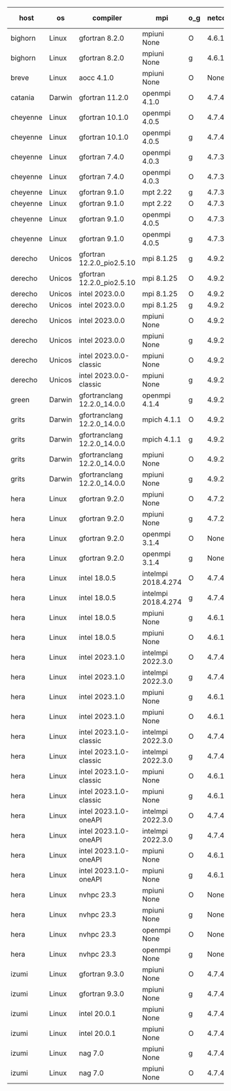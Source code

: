 

| host     | os       | compiler                              | mpi                      | o_g        | netcdf        | build       | u_pass          | u_fail          | s_pass            | s_fail            | e_pass             | e_fail             | nuopc_pass       | nuopc_fail       | artifacts link          |
|----------|----------|---------------------------------------|--------------------------|------------|---------------|-------------|-----------------|-----------------|-------------------|-------------------|--------------------|--------------------|------------------|------------------|-------------------------|
| bighorn | Linux | gfortran 8.2.0 | mpiuni None  | O | 4.6.1  | PASS | 12423 | 0 | 8 | 0 | 44 | 0 | None | None | <a href="https://github.com/esmf-org/esmf-test-artifacts/tree/cfb465a4acd254e0086fd4be60a7ca99345238df/develop/gfortran/8.2.0/O/mpiuni/None" target="_blank">cfb465a</a> | 
| bighorn | Linux | gfortran 8.2.0 | mpiuni None  | g | 4.6.1  | PASS | None | None | None | None | None | None | None | None | <a href="https://github.com/esmf-org/esmf-test-artifacts/tree/e148bca6f06594311dcb390db9dab27f1629867d/develop/gfortran/8.2.0/g/mpiuni/None" target="_blank">e148bca</a> | 
| breve | Linux | aocc 4.1.0 | mpiuni None  | O | None  | PASS | None | None | None | None | None | None | None | None | <a href="https://github.com/esmf-org/esmf-test-artifacts/tree/a5d4e394189136b187d634a0dea9ba91e0407513/develop/aocc/4.1.0/O/mpiuni/None" target="_blank">a5d4e39</a> | 
| catania | Darwin | gfortran 11.2.0 | openmpi 4.1.0  | O | 4.7.4  | PASS | 14065 | 9 | 49 | 0 | 81 | 0 | 47 | 0 | <a href="https://github.com/esmf-org/esmf-test-artifacts/tree/4675d6707ff039b052790fc30bbef1dfac21fc05/develop/gfortran/11.2.0/O/openmpi/4.1.0" target="_blank">4675d67</a> | 
| cheyenne | Linux | gfortran 10.1.0 | openmpi 4.0.5  | O | 4.7.4  | PASS | None | None | None | None | None | None | None | None | <a href="https://github.com/esmf-org/esmf-test-artifacts/tree/53f0a5f2619e20924e5c4e09e2e78962cdbe9111/develop/gfortran/10.1.0/O/openmpi/4.0.5" target="_blank">53f0a5f</a> | 
| cheyenne | Linux | gfortran 10.1.0 | openmpi 4.0.5  | g | 4.7.4  | PASS | None | None | None | None | None | None | None | None | <a href="https://github.com/esmf-org/esmf-test-artifacts/tree/9f485ffe6376a9c44f2486f3fef8a6b3f363bf33/develop/gfortran/10.1.0/g/openmpi/4.0.5" target="_blank">9f485ff</a> | 
| cheyenne | Linux | gfortran 7.4.0 | openmpi 4.0.3  | g | 4.7.3  | PASS | None | None | None | None | None | None | None | None | <a href="https://github.com/esmf-org/esmf-test-artifacts/tree/a088590c0bf089e3e1c2cece82a7b27e9eea5024/develop/gfortran/7.4.0/g/openmpi/4.0.3" target="_blank">a088590</a> | 
| cheyenne | Linux | gfortran 7.4.0 | openmpi 4.0.3  | O | 4.7.3  | PASS | None | None | None | None | None | None | None | None | <a href="https://github.com/esmf-org/esmf-test-artifacts/tree/e93b8f9fbcd982beeec7ca550d064fea6398480a/develop/gfortran/7.4.0/O/openmpi/4.0.3" target="_blank">e93b8f9</a> | 
| cheyenne | Linux | gfortran 9.1.0 | mpt 2.22  | g | 4.7.3  | PASS | None | None | None | None | None | None | None | None | <a href="https://github.com/esmf-org/esmf-test-artifacts/tree/1bace51efa71648bcae6c8311f99391defa30a9d/develop/gfortran/9.1.0/g/mpt/2.22" target="_blank">1bace51</a> | 
| cheyenne | Linux | gfortran 9.1.0 | mpt 2.22  | O | 4.7.3  | PASS | None | None | None | None | None | None | None | None | <a href="https://github.com/esmf-org/esmf-test-artifacts/tree/47c577a543eda14585d9a4ce5c350039107c1cb0/develop/gfortran/9.1.0/O/mpt/2.22" target="_blank">47c577a</a> | 
| cheyenne | Linux | gfortran 9.1.0 | openmpi 4.0.5  | O | 4.7.3  | PASS | None | None | None | None | None | None | None | None | <a href="https://github.com/esmf-org/esmf-test-artifacts/tree/62a5aaf2715094ef560291f9f745d87799be9130/develop/gfortran/9.1.0/O/openmpi/4.0.5" target="_blank">62a5aaf</a> | 
| cheyenne | Linux | gfortran 9.1.0 | openmpi 4.0.5  | g | 4.7.3  | PASS | None | None | None | None | None | None | None | None | <a href="https://github.com/esmf-org/esmf-test-artifacts/tree/ec8ad9c823e31f48a9114bd9af4bb32719b1727a/develop/gfortran/9.1.0/g/openmpi/4.0.5" target="_blank">ec8ad9c</a> | 
| derecho | Unicos | gfortran 12.2.0_pio2.5.10 | mpi 8.1.25  | g | 4.9.2  | PASS | None | None | None | None | None | None | None | None | <a href="https://github.com/esmf-org/esmf-test-artifacts/tree/4cbe8204caf84e1ab0389f056006845e1febb871/develop/gfortran/12.2.0_pio2.5.10/g/mpi/8.1.25" target="_blank">4cbe820</a> | 
| derecho | Unicos | gfortran 12.2.0_pio2.5.10 | mpi 8.1.25  | O | 4.9.2  | PASS | None | None | None | None | None | None | None | None | <a href="https://github.com/esmf-org/esmf-test-artifacts/tree/b6e5b3834ab1e11bed20c5524811655b7e7921a7/develop/gfortran/12.2.0_pio2.5.10/O/mpi/8.1.25" target="_blank">b6e5b38</a> | 
| derecho | Unicos | intel 2023.0.0 | mpi 8.1.25  | O | 4.9.2  | PASS | None | None | None | None | None | None | None | None | <a href="https://github.com/esmf-org/esmf-test-artifacts/tree/0909e71258c874b1f1a27050b91321830ffc9159/develop/intel/2023.0.0/O/mpi/8.1.25" target="_blank">0909e71</a> | 
| derecho | Unicos | intel 2023.0.0 | mpi 8.1.25  | g | 4.9.2  | PASS | None | None | None | None | None | None | None | None | <a href="https://github.com/esmf-org/esmf-test-artifacts/tree/953f8407438fecb639e22406843ee787a4fe596c/develop/intel/2023.0.0/g/mpi/8.1.25" target="_blank">953f840</a> | 
| derecho | Unicos | intel 2023.0.0 | mpiuni None  | O | 4.9.2  | PASS | None | None | None | None | None | None | None | None | <a href="https://github.com/esmf-org/esmf-test-artifacts/tree/c01749a98b3d18845982983caa9abd0377dc8693/develop/intel/2023.0.0/O/mpiuni/None" target="_blank">c01749a</a> | 
| derecho | Unicos | intel 2023.0.0 | mpiuni None  | g | 4.9.2  | PASS | None | None | None | None | None | None | None | None | <a href="https://github.com/esmf-org/esmf-test-artifacts/tree/affd0697f460e3aceaf0c72942c61b062b865f2d/develop/intel/2023.0.0/g/mpiuni/None" target="_blank">affd069</a> | 
| derecho | Unicos | intel 2023.0.0-classic | mpiuni None  | O | 4.9.2  | PASS | None | None | None | None | None | None | None | None | <a href="https://github.com/esmf-org/esmf-test-artifacts/tree/177892357690194de0ba89a9d33bdfd7c5412b06/develop/intel/2023.0.0-classic/O/mpiuni/None" target="_blank">1778923</a> | 
| derecho | Unicos | intel 2023.0.0-classic | mpiuni None  | g | 4.9.2  | PASS | None | None | None | None | None | None | None | None | <a href="https://github.com/esmf-org/esmf-test-artifacts/tree/ed8c5b68e7cac51d5b6e22271cb7cc01d6b6fe33/develop/intel/2023.0.0-classic/g/mpiuni/None" target="_blank">ed8c5b6</a> | 
| green | Darwin | gfortranclang 12.2.0_14.0.0 | openmpi 4.1.4  | g | 4.9.2  | PASS | None | None | None | None | None | None | None | None | <a href="https://github.com/esmf-org/esmf-test-artifacts/tree/9aa0ef529e696ef23e8cf49a7c2070b18c21e4ba/develop/gfortranclang/12.2.0_14.0.0/g/openmpi/4.1.4" target="_blank">9aa0ef5</a> | 
| grits | Darwin | gfortranclang 12.2.0_14.0.0 | mpich 4.1.1  | O | 4.9.2  | PASS | 14073 | 1 | 48 | 1 | 81 | 0 | 43 | 4 | <a href="https://github.com/esmf-org/esmf-test-artifacts/tree/fd0b7d5c90587aeb120c9eec865b013d457fa0fd/develop/gfortranclang/12.2.0_14.0.0/O/mpich/4.1.1" target="_blank">fd0b7d5</a> | 
| grits | Darwin | gfortranclang 12.2.0_14.0.0 | mpich 4.1.1  | g | 4.9.2  | PASS | 14073 | 1 | 48 | 1 | 81 | 0 | 43 | 4 | <a href="https://github.com/esmf-org/esmf-test-artifacts/tree/12ab285a7bd30752256c557f7483f6e2dc9d23e4/develop/gfortranclang/12.2.0_14.0.0/g/mpich/4.1.1" target="_blank">12ab285</a> | 
| grits | Darwin | gfortranclang 12.2.0_14.0.0 | mpiuni None  | O | 4.9.2  | PASS | 12423 | 0 | 8 | 0 | 44 | 0 | None | None | <a href="https://github.com/esmf-org/esmf-test-artifacts/tree/71970ba107751912da301ded9bbe74f9072041df/develop/gfortranclang/12.2.0_14.0.0/O/mpiuni/None" target="_blank">71970ba</a> | 
| grits | Darwin | gfortranclang 12.2.0_14.0.0 | mpiuni None  | g | 4.9.2  | PASS | None | None | None | None | None | None | None | None | <a href="https://github.com/esmf-org/esmf-test-artifacts/tree/97da90e1ffcd0ae46bdcdf5d605d0d88b19cff5c/develop/gfortranclang/12.2.0_14.0.0/g/mpiuni/None" target="_blank">97da90e</a> | 
| hera | Linux | gfortran 9.2.0 | mpiuni None  | O | 4.7.2  | PASS | None | None | None | None | None | None | None | None | <a href="https://github.com/esmf-org/esmf-test-artifacts/tree/1c7013e5131de9e896a8bb72e616643707b22938/develop/gfortran/9.2.0/O/mpiuni/None" target="_blank">1c7013e</a> | 
| hera | Linux | gfortran 9.2.0 | mpiuni None  | g | 4.7.2  | PASS | None | None | None | None | None | None | None | None | <a href="https://github.com/esmf-org/esmf-test-artifacts/tree/f4d1be829a7a990756883b6721b1cd9eafcc8caf/develop/gfortran/9.2.0/g/mpiuni/None" target="_blank">f4d1be8</a> | 
| hera | Linux | gfortran 9.2.0 | openmpi 3.1.4  | O | None  | PASS | None | None | None | None | None | None | None | None | <a href="https://github.com/esmf-org/esmf-test-artifacts/tree/65fcd94d485a53354cfa5c172a42cb3115256ce7/develop/gfortran/9.2.0/O/openmpi/3.1.4" target="_blank">65fcd94</a> | 
| hera | Linux | gfortran 9.2.0 | openmpi 3.1.4  | g | None  | PASS | None | None | None | None | None | None | None | None | <a href="https://github.com/esmf-org/esmf-test-artifacts/tree/774ced7bbe0b2b7aacaada7cec666cbd778ca7ce/develop/gfortran/9.2.0/g/openmpi/3.1.4" target="_blank">774ced7</a> | 
| hera | Linux | intel 18.0.5 | intelmpi 2018.4.274  | O | 4.7.4  | PASS | None | None | None | None | None | None | None | None | <a href="https://github.com/esmf-org/esmf-test-artifacts/tree/9a030842433bea3052f0c8bce1bee862c540524e/develop/intel/18.0.5/O/intelmpi/2018.4.274" target="_blank">9a03084</a> | 
| hera | Linux | intel 18.0.5 | intelmpi 2018.4.274  | g | 4.7.4  | PASS | None | None | None | None | None | None | None | None | <a href="https://github.com/esmf-org/esmf-test-artifacts/tree/0a593dab3fe8f3a002e6bb1d54cefc207e511204/develop/intel/18.0.5/g/intelmpi/2018.4.274" target="_blank">0a593da</a> | 
| hera | Linux | intel 18.0.5 | mpiuni None  | g | 4.6.1  | PASS | None | None | None | None | None | None | None | None | <a href="https://github.com/esmf-org/esmf-test-artifacts/tree/eceba63781d6c0119bad9b348b4b78caa8f08923/develop/intel/18.0.5/g/mpiuni/None" target="_blank">eceba63</a> | 
| hera | Linux | intel 18.0.5 | mpiuni None  | O | 4.6.1  | PASS | None | None | None | None | None | None | None | None | <a href="https://github.com/esmf-org/esmf-test-artifacts/tree/3b96600e61aa543c104e0bac0331094eff9c4553/develop/intel/18.0.5/O/mpiuni/None" target="_blank">3b96600</a> | 
| hera | Linux | intel 2023.1.0 | intelmpi 2022.3.0  | O | 4.7.4  | PASS | None | None | None | None | None | None | None | None | <a href="https://github.com/esmf-org/esmf-test-artifacts/tree/4af5b7cd79153cd8efd0f328eb30f0eb99e663a3/develop/intel/2023.1.0/O/intelmpi/2022.3.0" target="_blank">4af5b7c</a> | 
| hera | Linux | intel 2023.1.0 | intelmpi 2022.3.0  | g | 4.7.4  | PASS | None | None | None | None | None | None | None | None | <a href="https://github.com/esmf-org/esmf-test-artifacts/tree/822198c4c01ce8e3ad52661b771b0cd35baca318/develop/intel/2023.1.0/g/intelmpi/2022.3.0" target="_blank">822198c</a> | 
| hera | Linux | intel 2023.1.0 | mpiuni None  | g | 4.6.1  | PASS | None | None | None | None | None | None | None | None | <a href="https://github.com/esmf-org/esmf-test-artifacts/tree/701ed4aef9e12bb7b2631e8dceb88a4042559194/develop/intel/2023.1.0/g/mpiuni/None" target="_blank">701ed4a</a> | 
| hera | Linux | intel 2023.1.0 | mpiuni None  | O | 4.6.1  | PASS | None | None | None | None | None | None | None | None | <a href="https://github.com/esmf-org/esmf-test-artifacts/tree/c41a9ec706ef8746a92ad2bc59baa1de8252a91a/develop/intel/2023.1.0/O/mpiuni/None" target="_blank">c41a9ec</a> | 
| hera | Linux | intel 2023.1.0-classic | intelmpi 2022.3.0  | O | 4.7.4  | PASS | None | None | None | None | None | None | None | None | <a href="https://github.com/esmf-org/esmf-test-artifacts/tree/cf83d6028d99ad4dfb4db5b4be6f2b5bea042042/develop/intel/2023.1.0-classic/O/intelmpi/2022.3.0" target="_blank">cf83d60</a> | 
| hera | Linux | intel 2023.1.0-classic | intelmpi 2022.3.0  | g | 4.7.4  | PASS | None | None | None | None | None | None | None | None | <a href="https://github.com/esmf-org/esmf-test-artifacts/tree/e3c13e7aa7689b35d5231872f357262ceffdc0dd/develop/intel/2023.1.0-classic/g/intelmpi/2022.3.0" target="_blank">e3c13e7</a> | 
| hera | Linux | intel 2023.1.0-classic | mpiuni None  | O | 4.6.1  | PASS | None | None | None | None | None | None | None | None | <a href="https://github.com/esmf-org/esmf-test-artifacts/tree/b4deb12bdcdd20b7c9a1d1b5566accab058f7335/develop/intel/2023.1.0-classic/O/mpiuni/None" target="_blank">b4deb12</a> | 
| hera | Linux | intel 2023.1.0-classic | mpiuni None  | g | 4.6.1  | PASS | None | None | None | None | None | None | None | None | <a href="https://github.com/esmf-org/esmf-test-artifacts/tree/b634b3989b2a74d1619434bcda301d0a7f7675a9/develop/intel/2023.1.0-classic/g/mpiuni/None" target="_blank">b634b39</a> | 
| hera | Linux | intel 2023.1.0-oneAPI | intelmpi 2022.3.0  | O | 4.7.4  | FAIL | None | None | None | None | None | None | None | None | <a href="https://github.com/esmf-org/esmf-test-artifacts/tree/230be6e2b52dd251c930ad8025a246228ac0d4f5/develop/intel/2023.1.0-oneAPI/O/intelmpi/2022.3.0" target="_blank">230be6e</a> | 
| hera | Linux | intel 2023.1.0-oneAPI | intelmpi 2022.3.0  | g | 4.7.4  | PASS | None | None | None | None | None | None | None | None | <a href="https://github.com/esmf-org/esmf-test-artifacts/tree/31d213259b81991cda23f0b074be4bc65c0136f6/develop/intel/2023.1.0-oneAPI/g/intelmpi/2022.3.0" target="_blank">31d2132</a> | 
| hera | Linux | intel 2023.1.0-oneAPI | mpiuni None  | O | 4.6.1  | FAIL | None | None | None | None | None | None | None | None | <a href="https://github.com/esmf-org/esmf-test-artifacts/tree/1b588987e482ef2d3c894bda20fc9a22d1e60557/develop/intel/2023.1.0-oneAPI/O/mpiuni/None" target="_blank">1b58898</a> | 
| hera | Linux | intel 2023.1.0-oneAPI | mpiuni None  | g | 4.6.1  | PASS | None | None | None | None | None | None | None | None | <a href="https://github.com/esmf-org/esmf-test-artifacts/tree/ca177578925f04b093095514948a11b7aa3b7989/develop/intel/2023.1.0-oneAPI/g/mpiuni/None" target="_blank">ca17757</a> | 
| hera | Linux | nvhpc 23.3 | mpiuni None  | O | None  | PASS | None | None | None | None | None | None | None | None | <a href="https://github.com/esmf-org/esmf-test-artifacts/tree/f4a4ef59279e342a8253f325aa79f1198db21f77/develop/nvhpc/23.3/O/mpiuni/None" target="_blank">f4a4ef5</a> | 
| hera | Linux | nvhpc 23.3 | mpiuni None  | g | None  | PASS | None | None | None | None | None | None | None | None | <a href="https://github.com/esmf-org/esmf-test-artifacts/tree/b4dbfacf75d458db702e5f8a81e3bd44f2402ac8/develop/nvhpc/23.3/g/mpiuni/None" target="_blank">b4dbfac</a> | 
| hera | Linux | nvhpc 23.3 | openmpi None  | O | None  | PASS | None | None | None | None | None | None | None | None | <a href="https://github.com/esmf-org/esmf-test-artifacts/tree/86fe488d8c8817d2e9d29f306070ddef5d53e184/develop/nvhpc/23.3/O/openmpi/None" target="_blank">86fe488</a> | 
| hera | Linux | nvhpc 23.3 | openmpi None  | g | None  | PASS | None | None | None | None | None | None | None | None | <a href="https://github.com/esmf-org/esmf-test-artifacts/tree/6b29aa894de04ceef8db2c49ebb4927b8f1b024a/develop/nvhpc/23.3/g/openmpi/None" target="_blank">6b29aa8</a> | 
| izumi | Linux | gfortran 9.3.0 | mpiuni None  | O | 4.7.4  | PASS | None | None | None | None | None | None | None | None | <a href="https://github.com/esmf-org/esmf-test-artifacts/tree/424713d67bf13e0e55e48b51451d385539c38633/develop/gfortran/9.3.0/O/mpiuni/None" target="_blank">424713d</a> | 
| izumi | Linux | gfortran 9.3.0 | mpiuni None  | g | 4.7.4  | PASS | None | None | None | None | None | None | None | None | <a href="https://github.com/esmf-org/esmf-test-artifacts/tree/746970d0a337b4433d171eb82dc51b8802239c4f/develop/gfortran/9.3.0/g/mpiuni/None" target="_blank">746970d</a> | 
| izumi | Linux | intel 20.0.1 | mpiuni None  | g | 4.7.4  | PASS | None | None | None | None | None | None | None | None | <a href="https://github.com/esmf-org/esmf-test-artifacts/tree/46418040731fcc7cf54e373e4b38c73e48cb68bb/develop/intel/20.0.1/g/mpiuni/None" target="_blank">4641804</a> | 
| izumi | Linux | intel 20.0.1 | mpiuni None  | O | 4.7.4  | PASS | None | None | None | None | None | None | None | None | <a href="https://github.com/esmf-org/esmf-test-artifacts/tree/557a87fc5e33c2ee876317dc579d24ed1e918630/develop/intel/20.0.1/O/mpiuni/None" target="_blank">557a87f</a> | 
| izumi | Linux | nag 7.0 | mpiuni None  | g | 4.7.4  | PASS | None | None | None | None | None | None | None | None | <a href="https://github.com/esmf-org/esmf-test-artifacts/tree/a9aecabe439460649827199dbaea8881023d2f5b/develop/nag/7.0/g/mpiuni/None" target="_blank">a9aecab</a> | 
| izumi | Linux | nag 7.0 | mpiuni None  | O | 4.7.4  | PASS | None | None | None | None | None | None | None | None | <a href="https://github.com/esmf-org/esmf-test-artifacts/tree/97218f521d505f8317bfc84781855dce5066d1a2/develop/nag/7.0/O/mpiuni/None" target="_blank">97218f5</a> | 
